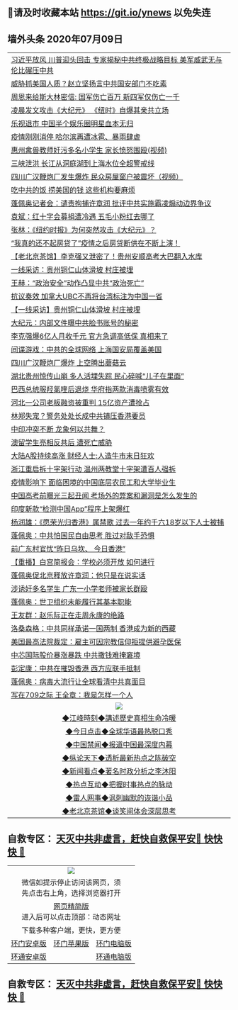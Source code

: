## 📩请及时收藏本站 https://git.io/ynews 以免失连</a>

## 墙外头条 2020年07月09日</a>

 <table>
<tr><td colspan="2" align="left"><a href="https://qeb.xfthy.casa/?name=c1196006&key=xcyufvbtjvhwwrpc&from=gy2">习近平放风 川普迎头回击 专家揭秘中共终极战略目标  美军威武无与伦比碾压中共</a></td></tr>
<tr><td colspan="2" align="left"><a href="https://qeb.xfthy.casa/?name=c1195992&key=xcyufvbtjvhwwrpc&from=gy2">威胁抓美国人质？赵立坚扬言中共国安部门不吃素</a></td></tr>
<tr><td colspan="2" align="left"><a href="https://qeb.xfthy.casa/?name=c1196005&key=xcyufvbtjvhwwrpc&from=gy2">周恩来给斯大林密信: 国军伤亡百万 新四军仅伤亡一千</a></td></tr>
<tr><td colspan="2" align="left"><a href="https://qeb.xfthy.casa/?name=c1195985&key=xcyufvbtjvhwwrpc&from=gy2">凌晨发文攻击《大纪元》 《纽时》自爆其亲共立场</a></td></tr>
<tr><td colspan="2" align="left"><a href="https://qeb.xfthy.casa/?name=c1195999&key=xcyufvbtjvhwwrpc&from=gy2">乐视退市 中国半个娱乐圈明星血本无归</a></td></tr>
<tr><td colspan="2" align="left"><a href="https://qeb.xfthy.casa/?name=c1195986&key=xcyufvbtjvhwwrpc&from=gy2">疫情刚刚消停  哈尔滨再遭冰雹、暴雨肆虐</a></td></tr>
<tr><td colspan="2" align="left"><a href="https://qeb.xfthy.casa/?name=c1195934&key=xcyufvbtjvhwwrpc&from=gy2">惠州禽兽教师奸污多名小学生 家长愤怒围殴(视频)</a></td></tr>
<tr><td colspan="2" align="left"><a href="https://qeb.xfthy.casa/?name=c1195991&key=xcyufvbtjvhwwrpc&from=gy2">三峡泄洪 长江从洞庭湖到上海水位全超警戒线</a></td></tr>
<tr><td colspan="2" align="left"><a href="https://qeb.xfthy.casa/?name=c1195967&key=xcyufvbtjvhwwrpc&from=gy2">四川广汉鞭炮厂发生爆炸 民众房屋窗户被震坏（视频）</a></td></tr>
<tr><td colspan="2" align="left"><a href="https://qeb.xfthy.casa/?name=c1195970&key=xcyufvbtjvhwwrpc&from=gy2">吃中共的饭 捞美国的钱 这些机构要麻烦</a></td></tr>
<tr><td colspan="2" align="left"><a href="https://qeb.xfthy.casa/?name=c1195982&key=xcyufvbtjvhwwrpc&from=gy2">蓬佩奥记者会：谴责拘捕许章润 批评中共实施霸凌煽动边界争议</a></td></tr>
<tr><td colspan="2" align="left"><a href="https://qeb.xfthy.casa/?name=c1195951&key=xcyufvbtjvhwwrpc&from=gy2">袁斌：红十字会募捐遭冷遇 五毛小粉红去哪了</a></td></tr>
<tr><td colspan="2" align="left"><a href="https://qeb.xfthy.casa/?name=c1195950&key=xcyufvbtjvhwwrpc&from=gy2">张林：《纽约时报》为何突然攻击《大纪元》？</a></td></tr>
<tr><td colspan="2" align="left"><a href="https://qeb.xfthy.casa/?name=c1195941&key=xcyufvbtjvhwwrpc&from=gy2">“我真的还不起房贷了”疫情之后房贷断供在不断上演！</a></td></tr>
<tr><td colspan="2" align="left"><a href="https://qeb.xfthy.casa/?name=c1195968&key=xcyufvbtjvhwwrpc&from=gy2">【老北京茶馆】李克强又泄密了！贵州安顺高考大巴翻入水库</a></td></tr>
<tr><td colspan="2" align="left"><a href="https://qeb.xfthy.casa/?name=c1196004&key=xcyufvbtjvhwwrpc&from=gy2">一线采访：贵州铜仁山体滑坡 村庄被埋</a></td></tr>
<tr><td colspan="2" align="left"><a href="https://qeb.xfthy.casa/?name=c1195990&key=xcyufvbtjvhwwrpc&from=gy2">王赫：“政治安全”动作凸显中共“政治死亡”</a></td></tr>
<tr><td colspan="2" align="left"><a href="https://qeb.xfthy.casa/?name=c1195959&key=xcyufvbtjvhwwrpc&from=gy2">抗议奏效 加拿大UBC不再将台湾标注为中国一省</a></td></tr>
<tr><td colspan="2" align="left"><a href="https://qeb.xfthy.casa/?name=c1195917&key=xcyufvbtjvhwwrpc&from=gy2">【一线采访】贵州铜仁山体滑坡 村庄被埋</a></td></tr>
<tr><td colspan="2" align="left"><a href="https://qeb.xfthy.casa/?name=c1195926&key=xcyufvbtjvhwwrpc&from=gy2">大纪元：内部文件曝中共脸书账号的秘密</a></td></tr>
<tr><td colspan="2" align="left"><a href="https://qeb.xfthy.casa/?name=c1195996&key=xcyufvbtjvhwwrpc&from=gy2">李克强爆6亿人月收千元 官方急调高低保 真相来了</a></td></tr>
<tr><td colspan="2" align="left"><a href="https://qeb.xfthy.casa/?name=c1195920&key=xcyufvbtjvhwwrpc&from=gy2">间谍游戏：中共的全球网络 上海国安局覆盖美国</a></td></tr>
<tr><td colspan="2" align="left"><a href="https://qeb.xfthy.casa/?name=c1196001&key=xcyufvbtjvhwwrpc&from=gy2">四川广汉鞭炮厂爆炸 上空腾出蘑菇云</a></td></tr>
<tr><td colspan="2" align="left"><a href="https://qeb.xfthy.casa/?name=c1195957&key=xcyufvbtjvhwwrpc&from=gy2">湖北贵州惊传山崩 多人活埋失踪 民心碎喊“儿子在里面”</a></td></tr>
<tr><td colspan="2" align="left"><a href="https://qeb.xfthy.casa/?name=c1195981&key=xcyufvbtjvhwwrpc&from=gy2">巴西总统服羟氯喹后退烧 华府指两款消毒喷雾有效</a></td></tr>
<tr><td colspan="2" align="left"><a href="https://qeb.xfthy.casa/?name=c1196000&key=xcyufvbtjvhwwrpc&from=gy2">河北一公司老板融资被重判 15亿资产遭抢占</a></td></tr>
<tr><td colspan="2" align="left"><a href="https://qeb.xfthy.casa/?name=c1196003&key=xcyufvbtjvhwwrpc&from=gy2">林郑失宠？警务处处长成中共镇压香港要员</a></td></tr>
<tr><td colspan="2" align="left"><a href="https://qeb.xfthy.casa/?name=c1195961&key=xcyufvbtjvhwwrpc&from=gy2">中印冲突不断 龙象何以共舞？</a></td></tr>
<tr><td colspan="2" align="left"><a href="https://qeb.xfthy.casa/?name=c1195998&key=xcyufvbtjvhwwrpc&from=gy2">澳留学生亮相反共后 遭死亡威胁</a></td></tr>
<tr><td colspan="2" align="left"><a href="https://qeb.xfthy.casa/?name=c1195940&key=xcyufvbtjvhwwrpc&from=gy2">大陆A股持续高涨 财经人士:人造牛市末日狂欢</a></td></tr>
<tr><td colspan="2" align="left"><a href="https://qeb.xfthy.casa/?name=c1195974&key=xcyufvbtjvhwwrpc&from=gy2">浙江重启拆十字架行动 温州两教堂十字架遭百人强拆</a></td></tr>
<tr><td colspan="2" align="left"><a href="https://qeb.xfthy.casa/?name=c1195919&key=xcyufvbtjvhwwrpc&from=gy2">疫情影响下 面临困境的中国底层农民工和大学毕业生</a></td></tr>
<tr><td colspan="2" align="left"><a href="https://qeb.xfthy.casa/?name=c1195925&key=xcyufvbtjvhwwrpc&from=gy2">中国高考前曝光三起丑闻 考场外的弊案和漏洞是怎么发生的</a></td></tr>
<tr><td colspan="2" align="left"><a href="https://qeb.xfthy.casa/?name=c1195988&key=xcyufvbtjvhwwrpc&from=gy2">印度新款“检测中国App”程序上架爆红</a></td></tr>
<tr><td colspan="2" align="left"><a href="https://qeb.xfthy.casa/?name=c1195979&key=xcyufvbtjvhwwrpc&from=gy2">杨润雄：《愿荣光归香港》属禁歌 过去一年约千六18岁以下人士被捕</a></td></tr>
<tr><td colspan="2" align="left"><a href="https://qeb.xfthy.casa/?name=c1196002&key=xcyufvbtjvhwwrpc&from=gy2">蓬佩奥：中共怕国民自由思考 胜过对敌手恐惧</a></td></tr>
<tr><td colspan="2" align="left"><a href="https://qeb.xfthy.casa/?name=c1195975&key=xcyufvbtjvhwwrpc&from=gy2">前广东村官忧“昨日乌坎、 今日香港”</a></td></tr>
<tr><td colspan="2" align="left"><a href="https://qeb.xfthy.casa/?name=c1195965&key=xcyufvbtjvhwwrpc&from=gy2">【重播】白宫简报会：学校必须开放 如何进行</a></td></tr>
<tr><td colspan="2" align="left"><a href="https://qeb.xfthy.casa/?name=c1195932&key=xcyufvbtjvhwwrpc&from=gy2">蓬佩奥促北京释放许章润：他只是在说实话</a></td></tr>
<tr><td colspan="2" align="left"><a href="https://qeb.xfthy.casa/?name=c1195936&key=xcyufvbtjvhwwrpc&from=gy2">涉诱奸多名学生 广东一小学老师被家长群殴</a></td></tr>
<tr><td colspan="2" align="left"><a href="https://qeb.xfthy.casa/?name=c1195966&key=xcyufvbtjvhwwrpc&from=gy2">蓬佩奥：世卫组织未能履行其基本职能</a></td></tr>
<tr><td colspan="2" align="left"><a href="https://qeb.xfthy.casa/?name=c1195952&key=xcyufvbtjvhwwrpc&from=gy2">王友群：赵乐际正在走周永康的绝路</a></td></tr>
<tr><td colspan="2" align="left"><a href="https://qeb.xfthy.casa/?name=c1195962&key=xcyufvbtjvhwwrpc&from=gy2">洛桑森格：中共同样承诺一国两制 香港成为新的西藏</a></td></tr>
<tr><td colspan="2" align="left"><a href="https://qeb.xfthy.casa/?name=c1195984&key=xcyufvbtjvhwwrpc&from=gy2">美国最高法院裁定：雇主可因宗教信仰拒提供避孕医保</a></td></tr>
<tr><td colspan="2" align="left"><a href="https://qeb.xfthy.casa/?name=c1195922&key=xcyufvbtjvhwwrpc&from=gy2">中芯国际股价暴涨暴跌 中共撒钱难掩窘境</a></td></tr>
<tr><td colspan="2" align="left"><a href="https://qeb.xfthy.casa/?name=c1195916&key=xcyufvbtjvhwwrpc&from=gy2">彭定康：中共在摧毁香港 西方应联手抵制</a></td></tr>
<tr><td colspan="2" align="left"><a href="https://qeb.xfthy.casa/?name=c1195989&key=xcyufvbtjvhwwrpc&from=gy2">蓬佩奥：病毒大流行让全球看清中共真面目</a></td></tr>
<tr><td colspan="2" align="left"><a href="https://qeb.xfthy.casa/?name=c1195953&key=xcyufvbtjvhwwrpc&from=gy2">写在709之际 王全章：我是怎样一个人</a></td></tr>

 <tr>
   <td colspan="2" align=center><img src="https://cdn.jsdelivr.net/gh/gyoupiodf/im1/jf-1.jpg"></td>
  </tr>
   <tr>
   <td colspan="2" align=center> 
<a href="https://xdihm.casa/oo.aspx?name=c922850&key=sdxhftoyfkhpuaxy&from=gy2&tag=9877">◆江峰時刻◆講述歷史真相生命冷暖</a><br/>
    </td>
  </tr>
   <tr>
   <td colspan="2" align=center> 
<a href="https://xdihm.casa/oo.aspx?name=c816850&key=sdxhftoyfkhpuaxy&from=gy2&tag=9877">◆今日点击◆全球华语最热脱口秀</a><br/>
    </td>
  </tr>
  <tr>
  <td colspan="2" align=center>
<a href="https://xdihm.casa/oo.aspx?name=c816860&key=sdxhftoyfkhpuaxy&from=gy2&tag=99733110">◆中国禁闻◆报道中国最深度内幕</a><br/>
   </tr>
  <tr>
     <td colspan="2" align=center>
<a href="https://xdihm.casa/oo.aspx?name=c816855&key=sdxhftoyfkhpuaxy&from=gy2&tag=997110">◆纵论天下◆透析最新热点之陈破空</a><br/>
   </tr>
   <tr>
      <td colspan="2" align=center>
<a href="https://xdihm.casa/oo.aspx?name=c838308&key=sdxhftoyfkhpuaxy&from=gy2&tag=9973110">◆新闻看点◆著名时政分析之李沐阳</a><br/>
   </tr>
   <tr>
     <td colspan="2" align=center>
<a href="https://xdihm.casa/oo.aspx?name=c816852&key=sdxhftoyfkhpuaxy&from=gy2&tag=9733110">◆热点互动◆把握时事热点的脉动</a><br/>
   </tr>
   <tr>
      <td colspan="2" align=center>
<a href="https://xdihm.casa/oo.aspx?name=c816694&key=sdxhftoyfkhpuaxy&from=gy2&tag=93310">◆雷人网事◆讽刺幽默的诙谐小品</a><br/>
   </tr>
   <tr>
    <td colspan="2" align=center>
<a href="https://xdihm.casa/oo.aspx?name=c816650&key=sdxhftoyfkhpuaxy&from=gy2&tag=9973110">◆老北京茶馆◆谈笑间体会深层思考</a><br/>
   </tr>
</table>

 ## 自救专区： [天灭中共非虚言，赶快自救保平安🍎 快快快 📩](https://github.com/pwgy/td/blob/master/README.md)
 
<table>
  <tr>
    <td colspan="3" align="center"><img src="https://cdn.jsdelivr.net/gh/opipe/up/oGate65.jpg"/></td>
  </tr>
  <tr>
    <td colspan="3" align="center">微信如提示停止访问该网页，须<br/>先点击右上角，选择浏览器打开</td>
  <tr>
  <tr>
    <td colspan="3" align="center"><a href="https://gitcdn.xyz/cdn/otiny/up/master/show005.htm">网页精简版</a><br/>进入后可以点击顶部：动态网址</td>
  </tr>
  <tr>
    <td colspan="3" align="center">下载多种客户端，更快，更方便</td>
  <tr>
  <tr>
    <td align="center"><a href="https://cdn.jsdelivr.net/gh/opipe/up/oGatea.apk">环门安卓版</a></td>
    <td align="center"><a href="https://x.co/odisk">环门苹果版</a></td>
    <td align="center"><a href="https://cdn.jsdelivr.net/gh/opipe/up/oGate.zip">环门电脑版</a></td>
  </tr>
  <tr>
    <td align="center"><a href="https://cdn.jsdelivr.net/gh/opipe/up/oPipe.apk">环通安卓版</a></td>
    <td align="center"></td>
    <td align="center"><a href="https://raw.githubusercontent.com/opipe/up/master/oPipe.zip">环通电脑版</a></td>
  </tr>
  
</table>


 ## 自救专区： [天灭中共非虚言，赶快自救保平安🍎 快快快 📩](https://github.com/pwgy/td/blob/master/README.md)
